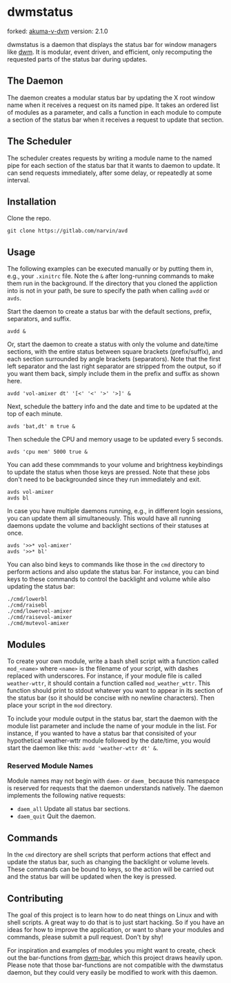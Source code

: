 # dwmstatus

forked: [akuma-v-dvm](https://gitlab.com/narvin/avd/-/tree/main) version: 2.1.0

dwmstatus is a daemon that displays the status bar for window managers like
[dwm](https://dwm.suckless.org). It is modular, event driven, and efficient,
only recomputing the requested parts of the status bar during updates.

## The Daemon

The daemon creates a modular status bar by updating the X root window name
when it receives a request on its named pipe. It takes an ordered list of
modules as a parameter, and calls a function in each module to compute a
section of the status bar when it receives a request to update that section.

## The Scheduler

The scheduler creates requests by writing a module name to the named pipe
for each section of the status bar that it wants to daemon to update. It can
send requests immediately, after some delay, or repeatedly at some interval.

## Installation

Clone the repo.

```Shell
git clone https://gitlab.com/narvin/avd
```

## Usage

The following examples can be executed manually or by putting them in, e.g.,
your `.xinitrc` file. Note the `&` after long-running commands to make them
run in the background. If the directory that you cloned the appliction into
is not in your path, be sure to specify the path when calling `avdd` or `avds`.

Start the daemon to create a status bar with the default sections, prefix,
separators, and suffix.

```Shell
avdd &
```

Or, start the daemon to create a status with only the volume and date/time
sections, with the entire status between square brackets (prefix/suffix), and
each section surrounded by angle brackets (separators). Note that the first
left separator and the last right separator are stripped from the output, so if
you want them back, simply include them in the prefix and suffix as shown here.

```Shell
avdd 'vol-amixer dt' '[<' '<' '>' '>]' &
```

Next, schedule the battery info and the date and time to be updated at
the top of each minute.

```Shell
avds 'bat,dt' m true &
```

Then schedule the CPU and memory usage to be updated every 5 seconds.

```Shell
avds 'cpu mem' 5000 true &
```

You can add these commmands to your volume and brightness keybindings to
update the status when those keys are pressed. Note that these jobs don't
need to be backgrounded since they run immediately and exit.

```Shell
avds vol-amixer
avds bl
```

In case you have multiple daemons running, e.g., in different login sessions,
you can update them all simultaneously. This would have all running daemons
update the volume and backlight sections of their statuses at once.

```Shell
avds '>>* vol-amixer'
avds '>>* bl'
```

You can also bind keys to commands like those in the `cmd` directory to
perform actions and also update the status bar. For instance, you can bind
keys to these commands to control the backlight and volume while also updating
the status bar:

```Shell
./cmd/lowerbl
./cmd/raisebl
./cmd/lowervol-amixer
./cmd/raisevol-amixer
./cmd/mutevol-amixer
```

## Modules

To create your own module, write a bash shell script with a function called
`mod_<name>` where `<name>` is the filename of your script, with dashes
replaced with underscores. For instance, if your module file is called
`weather-wttr`, it should contain a function called `mod_weather_wttr`. This
function should print to stdout whatever you want to appear in its section
of the status bar (so it should be concise with no newline characters). Then
place your script in the `mod` directory.

To include your module output in the status bar, start the daemon with
the module list parameter and include the name of your module in the
list. For instance, if you wanted to have a status bar that consisited of
your hypothetical weather-wttr module followed by the date/time, you would
start the daemon like this: `avdd 'weather-wttr dt' &`.

### Reserved Module Names

Module names may not begin with `daem-` or `daem_` because this namespace
is reserved for requests that the daemon understands natively. The daemon
implements the following native requests:

- `daem_all`
  Update all status bar sections.
- `daem_quit`
  Quit the daemon.

## Commands

In the `cmd` directory are shell scripts that perform actions that effect and
update the status bar, such as changing the backlight or volume levels. These
commands can be bound to keys, so the action will be carried out and the
status bar will be updated when the key is pressed.

## Contributing

The goal of this project is to learn how to do neat things on Linux and
with shell scripts. A great way to do that is to just start hacking. So if
you have an ideas for how to improve the application, or want to share your
modules and commands, please submit a pull request. Don't by shy!

For inspiration and examples of modules you might want to create, check out
the bar-functions from [dwm-bar](https://github.com/joestandring/dwm-bar),
which this project draws heavily upon. Please note that those bar-functions
are not compatible with the dwmstatus daemon, but they could very easily
be modified to work with this daemon.
